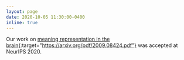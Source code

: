 ```yaml
---
layout: page
date: 2020-10-05 11:30:00-0400
inline: true
---
```


Our work on [meaning representation in the brain](https://arxiv.org/pdf/2009.08424.pdf){:target="https://arxiv.org/pdf/2009.08424.pdf"} was accepted at NeurIPS 2020.